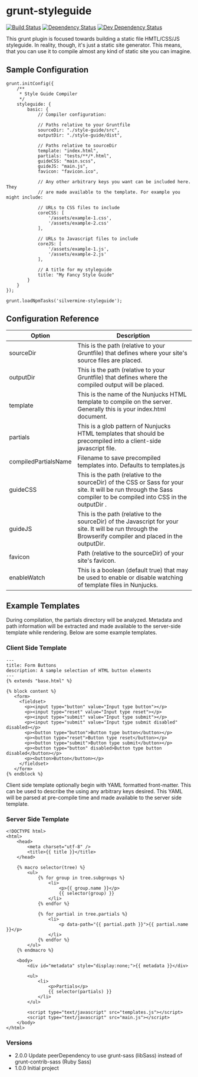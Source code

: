 # grunt-styleguide

[![Build Status](https://travis-ci.com/silvermine/grunt-styleguide.svg?branch=master)](https://travis-ci.com/silvermine/grunt-styleguide)
[![Dependency Status](https://david-dm.org/silvermine/grunt-styleguide.svg)](https://david-dm.org/silvermine/grunt-styleguide)
[![Dev Dependency Status](https://david-dm.org/silvermine/grunt-styleguide/dev-status.svg)](https://david-dm.org/silvermine/grunt-styleguide#info=devDependencies&view=table)

This grunt plugin is focused towards building a static file HMTL/CSS/JS
styleguide. In reality, though, it's just a static site generator. This means,
that you can use it to compile almost any kind of static site you can imagine.

## Sample Configuration


    grunt.initConfig({
        /**
         * Style Guide Compiler
         */
        styleguide: {
            basic: {
                // Compiler configuration:

                // Paths relative to your Gruntfile
                sourceDir: "./style-guide/src",
                outputDir: "./style-guide/dist",

                // Paths relative to sourceDir
                template: "index.html",
                partials: "tests/**/*.html",
                guideCSS: "main.scss",
                guideJS: "main.js",
                favicon: "favicon.ico",

                // Any other arbitrary keys you want can be included here. They
                // are made available to the template. For example you might include:

                // URLs to CSS files to include
                coreCSS: [
                    '/assets/example-1.css',
                    '/assets/example-2.css'
                ],

                // URLs to Javascript files to include
                coreJS: [
                    '/assets/example-1.js',
                    '/assets/example-2.js'
                ],

                // A title for my styleguide
                title: "My Fancy Style Guide"
            }
        }
    });

    grunt.loadNpmTasks('silvermine-styleguide');

## Configuration Reference

| Option | Description |
| ------ | ----------- |
| sourceDir | This is the path (relative to your Gruntfile) that defines where your site's source files are placed. |
| outputDir | This is the path (relative to your Gruntfile) that defines where the compiled output will be placed. |
| template | This is the name of the Nunjucks HTML template to compile on the server. Generally this is your index.html document. |
| partials | This is a glob pattern of Nunjucks HTML templates that should be precompiled into a client-side javascript file. |
| compiledPartialsName | Filename to save precompiled templates into. Defaults to templates.js |
| guideCSS | This is the path (relative to the sourceDir) of the CSS or Sass for your site. It will be run through the Sass compiler to be compiled into CSS in the outputDir .|
| guideJS | This is the path (relative to the sourceDir) of the Javascript for your site. It will be run through the Browserify compiler and placed in the outputDir. |
| favicon | Path (relative to the sourceDir) of your site's favicon. |
| enableWatch | This is a boolean (default true) that may be used to enable or disable watching of template files in Nunjucks. |

## Example Templates

During compilation, the partials directory will be analyzed. Metadata and path
information will be extracted and made available to the server-side template
while rendering. Below are some example templates.

### Client Side Template

    ---
    title: Form Buttons
    description: A sample selection of HTML button elements
    ---
    {% extends "base.html" %}

    {% block content %}
       <form>
         <fieldset>
           <p><input type="button" value="Input type button"></p>
           <p><input type="reset" value="Input type reset"></p>
           <p><input type="submit" value="Input type submit"></p>
           <p><input type="submit" value="Input type submit disabled" disabled></p>
           <p><button type="button">Button type button</button></p>
           <p><button type="reset">Button type reset</button></p>
           <p><button type="submit">Button type submit</button></p>
           <p><button type="button" disabled>Button type button disabled</button></p>
           <p><button>Button</button></p>
         </fieldset>
       </form>
    {% endblock %}

Client side template optionally begin with YAML formatted front-matter. This can
be used to describe the using any arbitrary keys desired. This YAML will be parsed
at pre-compile time and made available to the server side template.

### Server Side Template

    <!DOCTYPE html>
    <html>
        <head>
            <meta charset="utf-8" />
            <title>{{ title }}</title>
        </head>

        {% macro selector(tree) %}
            <ul>
                {% for group in tree.subgroups %}
                    <li>
                        <p>{{ group.name }}</p>
                        {{ selector(group) }}
                    </li>
                {% endfor %}

                {% for partial in tree.partials %}
                    <li>
                        <p data-path="{{ partial.path }}">{{ partial.name }}</p>
                    </li>
                {% endfor %}
            </ul>
        {% endmacro %}

        <body>
            <div id="metadata" style="display:none;">{{ metadata }}</div>

            <ul>
                <li>
                    <p>Partials</p>
                    {{ selector(partials) }}
                </li>
            </ul>

            <script type="text/javascript" src="templates.js"></script>
            <script type="text/javascript" src="main.js"></script>
        </body>
    </html>

### Versions

* 2.0.0 Update peerDependency to use grunt-sass (libSass) instead of grunt-contrib-sass (Ruby Sass)
* 1.0.0 Initial project
